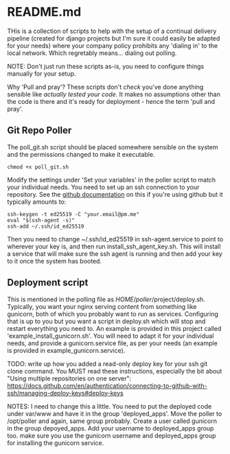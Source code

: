 # README.md

THis is a collection of scripts to help with the setup of a continual delivery pipeline (created for django projects but I'm sure it could easily be adapted for your needs) where your company policy prohibits any 'dialing in' to the local network. Which regretably means... dialing out polling.

NOTE: Don't just run these scripts as-is, you need to configure things manually for your setup.

Why 'Pull and pray'? These scripts don't *check* you've done anything sensible like *actually tested your code.* It makes no assumptions other than the code is there and it's ready for deployment - hence the term 'pull and pray'.

## Git Repo Poller
The poll_git.sh script should be placed somewhere sensible on the system and the permissions changed to make it executable.
```
chmod +x poll_git.sh
```
Modify the settings under 'Set your variables' in the poller script to match your individual needs.
You need to set up an ssh connection to your repository. See the [github documentation](https://docs.github.com/en/authentication/connecting-to-github-with-ssh) on this if you're using github but it typically amounts to:
```
ssh-keygen -t ed25519 -C "your.email@pm.me"
eval "$(ssh-agent -s)"
ssh-add ~/.ssh/id_ed25519
```
Then you need to change ~/.ssh/id_ed25519 in ssh-agent.service to point to wherever your key is, and then run install_ssh_agent_key.sh. This will install a service that will make sure the ssh agent is running and then add your key to it once the system has booted.

## Deployment script
This is mentioned in the polling file as $HOME/poller/$project/deploy.sh.
Typically, you want your nginx serving content from something like gunicorn, both of which you probably want to run as services. Configuring that is up to you but you want a script in deploy.sh which will stop and restart everything you need to. An example is provided in this project called 'example_install_gunicorn.sh'. You will need to adapt it for your individual needs, and provide a gunicorn.service file, as per your needs (an example is provided in example_gunicorn.service).


TODO: write up how you added a read-only deploy key for your ssh git clone command.
You MUST read these instructions, especially the bit about "Using multiple repositories on one server": https://docs.github.com/en/authentication/connecting-to-github-with-ssh/managing-deploy-keys#deploy-keys


NOTES:
I need to change this a little.
You need to put the deployed code under var/www and have it in the group 'deployed_apps'.
Move the poller to /opt/poller and again, same group probably.
Create a user called gunicorn in the group depoyed_apps. Add your username to deployed_apps group too.
make sure you use the gunicorn username and deployed_apps group for installing the gunicorn service.
